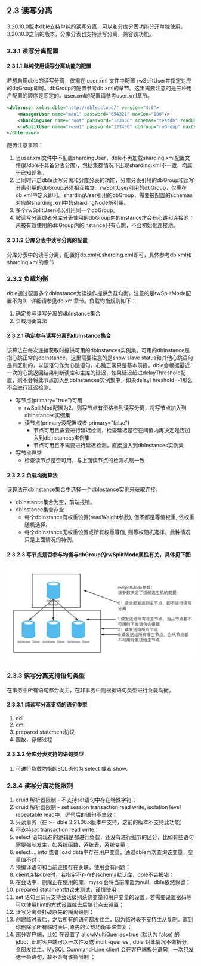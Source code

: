 ## 2.3 读写分离
3.20.10.0版本dble支持单纯的读写分离，可以和分库分表功能分开单独使用。3.20.10.0之前的版本，分库分表也支持读写分离，兼容该功能。

### 2.3.1 读写分离配置

#### 2.3.1.1 单纯使用读写分离功能的配置
若想启用dble的读写分离，仅需在 user.xml 文件中配置 rwSplitUser并指定对应的dbGroup即可。dbGroup的配置参考db.xml的章节。这里需要注意的是三种用户配置的顺序是固定的。user.xml的配置请参考user.xml章节。
```xml
<dble:user xmlns:dble="http://dble.cloud/" version="4.0">
    <managerUser name="man1" password="654321" maxCon="100"/>
    <shardingUser name="root" password="123456" schemas="testdb" readOnly="false" maxCon="20"/>
    <rwSplitUser name="rwsu1" password="123456" dbGroup="rwGroup" maxCon="20"/>
</dble:user>
```


配置注意事项：
1. 当user.xml文件中不配置shardingUser，dble不再加载sharding.xml配置文件(即dble不具备分表分库)，包括集群情况下出现sharding.xml不一致，均属于已知现象。  
2. 当同时开启dble读写分离和分库分表的功能，分库分表引用的dbGroup和读写分离引用的dbGroup必须相互独立。rwSplitUser引用的dbGroup，仅需在db.xml中定义即可。shardingUser引用的dbGroup，需要被配置的schemas对应的sharding.xml中的shardingNode所引用。
3. 多个rwSplitUser可以引用同一个dbGroup。
4. 被读写分离或者分库分表使用的dbGroup内的instance才会有心跳和连接池；未被有效使用的dbGroup内的instance只有心跳，不会初始化连接池。

#### 2.3.1.2 分库分表中读写分离的配置
分库分表中的读写分离，配置好db.xml和sharding.xml即可，具体参考db.xml和sharding.xml的章节


### 2.3.2 负载均衡

dble通过配置多个dbInstance为读操作提供负载均衡，注意的是rwSplitMode配置不为0，详细请参见db.xml章节。负载均衡规则如下：

1. 确定参与读写分离的dbInstance集合
2. 负载均衡算法

#### 2.3.2.1  确定参与读写分离的dbInstance集合

该算法在每次连接获取时提供可用的dbInstances实例集。可用的dbInstance是指心跳正常的dbInstance，这里需要注意的是show slave status和其他心跳语句是有区别的，以该语句作为心跳语句，心跳正常只是基本前提。dble会根据最近一次的心跳返回结果判断读库和主库的延迟，如果延迟超过delayThreshold配置，则不会将此节点加入到dbInstances实例集中，如果delayThreshold=-1那么不会进行延迟检测。

+ 写节点(primary="true")可用
  - rwSplitMod配置为2，则写节点有资格参到读写分离，将写节点加入到dbInstances实例集
  - 读节点(primary没配置或者 primary="false")
     + 节点可用且需要进行延迟检测，检查延迟是否在阈值内再决定是否加入到dbInstances实例集
     + 节点可用且不需要进行延迟检测，直接加入到dbInstances实例集
+ 写节点异常
  - 检查读节点是否可用，与上面读节点的检测机制一致
  
#### 2.3.2.2  负载均衡算法

该算法在dbInstance集合中选择一个dbInstance实例来获取连接。

+ dbInstance集合为空，前端报错。
+ dbInstance集合非空
  - 每个dbInstance有权重设置(readWeight参数), 但不都是等值权重, 依权重随机选择。
  - 每个dbInstance无权重设置或所有权重等值, 则等权随机选择。此种情况只是上面情况的特例。

#### 2.3.2.3 写节点是否参与均衡与dbGroup的rwSplitMode属性有关，具体见下图

![rwSplitMode](pic/2.3_rwSplitMode.png)

### 2.3.3 读写分离支持语句类型
在事务中所有语句都会发主，在非事务中则根据语句类型进行负载均衡。
#### 2.3.3.1 纯读写分离支持的语句类型
1. ddl
2. dml
3. prepared statement协议
4. 函数，存储过程 

#### 2.3.3.2 分库分表支持的语句类型
1. 可进行负载均衡的SQL语句为 select 或者 show。  


### 2.3.4 读写分离功能限制
1. druid 解析器限制 - 不支持set语句中存在特殊字符；
2. druid 解析器限制 - set session transaction read write, isolation level repeatable read中，逗号后的语句不生效；
3. 只读事务（在 >= dble 3.21.06.x版本中支持，之前的版本不支持此功能）
4. 不支持set transaction read write；
5. select 语句现在的逻辑是都进行负载，还没有进行细节的区分，比如有些语句需要强制发主，如系统函数，系统表，系统变量；
6. select ... into 或者 load data中存在用户变量，通过dble再次查询该变量，变量值不对；
7. 预编译语句和当前连接存在关联，使用会有问题；
8. client连接dble时，若指定不存在的schema默认库，dble不会报错；
9. 在会话中，删除正在使用的库，mysql会将当前库置为null，dble依然保留；
10. prepared statament协议未测试，谨慎使用；
11. set 语句目前只支持会话级别系统变量和用户变量的设置，若需要设置密码等可以使用hint的方式设置或去后端节点去设置；
12. 读写分离会打破原先的隔离级别； 
13. 创建临时表后，之后所有的语句都发往主，因为临时表不支持主从复制。直到你删除了所有临时表后,原先的负载均衡策略恢复；
14. 部分客户端，比如 在设置了 allowMultiQueries=true (默认为 false) 的 jdbc，此时客户端可以一次性发送 multi-queries , dble 对此情况不做拆分，全部发往主。MySQL Command-Line client 会在客户端拆分语句，一次只发送一条语句，故不会有该条限制 ；
